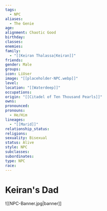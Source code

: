 ```yaml
---
tags:
  - NPC
aliases:
  - The Genie
age: 
alignment: Chaotic Good
birthday: 
classes: 
enemies: 
family:
  - "[[Keiran Thalassa|Keiran]]"
friends: 
gender: Male
groups: 
icon: LiUser
image: "[[placeholder-NPC.webp]]"
level: 
location: "[[Waterdeep]]"
occupations: 
origin: "[[Citadel of Ten Thousand Pearls]]"
owns: 
pronounced: 
pronouns:
  - He/Him
lineages:
  - "[[Marid]]"
relationship_status: 
religions: 
sexuality: Bisexual
status: Alive
style: NPC
subclasses: 
subordinates: 
type: NPC
race: 
---
```


# Keiran's Dad

![[NPC-Banner.jpg|banner]]
